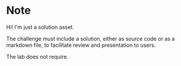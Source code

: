# Note

Hi! I'm just a solution asset.

The challenge must include a solution, either as source code or as a markdown file, to facilitate review and presentation to users.

The lab does not require.
